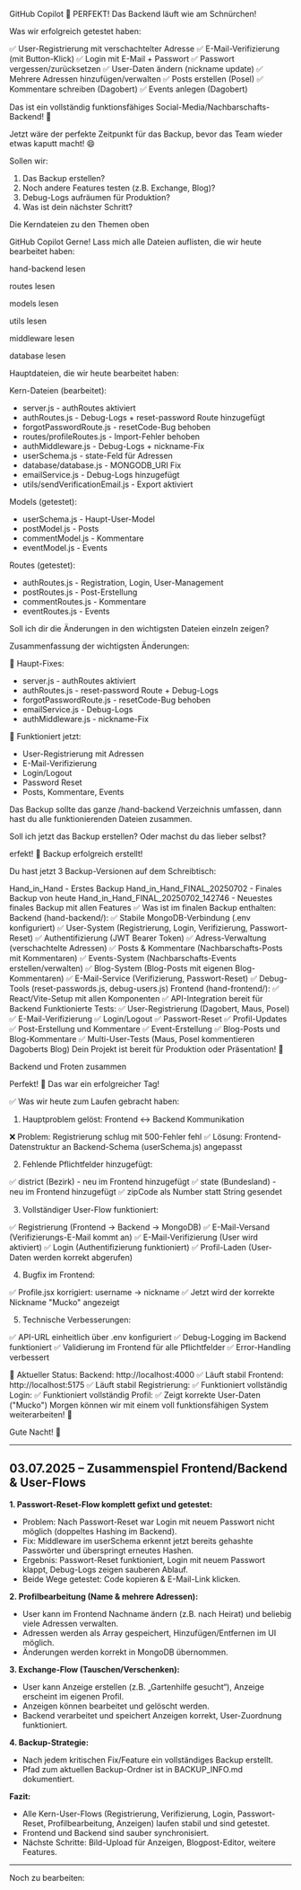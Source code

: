 GitHub Copilot
🎉 PERFEKT! Das Backend läuft wie am Schnürchen!

Was wir erfolgreich getestet haben:

✅ User-Registrierung mit verschachtelter Adresse
✅ E-Mail-Verifizierung (mit Button-Klick)
✅ Login mit E-Mail + Passwort
✅ Passwort vergessen/zurücksetzen
✅ User-Daten ändern (nickname update)
✅ Mehrere Adressen hinzufügen/verwalten
✅ Posts erstellen (Posel)
✅ Kommentare schreiben (Dagobert)
✅ Events anlegen (Dagobert)

Das ist ein vollständig funktionsfähiges Social-Media/Nachbarschafts-Backend! 🚀

Jetzt wäre der perfekte Zeitpunkt für das Backup, bevor das Team wieder etwas kaputt macht! 😄

Sollen wir:

1. Das Backup erstellen?
2. Noch andere Features testen (z.B. Exchange, Blog)?
3. Debug-Logs aufräumen für Produktion?
4. Was ist dein nächster Schritt?

Die Kerndateien zu den Themen oben

GitHub Copilot
Gerne! Lass mich alle Dateien auflisten, die wir heute bearbeitet haben:

hand-backend lesen

routes lesen

models lesen

utils lesen

middleware lesen

database lesen

Hauptdateien, die wir heute bearbeitet haben:

Kern-Dateien (bearbeitet):
* server.js - authRoutes aktiviert
* authRoutes.js - Debug-Logs + reset-password Route hinzugefügt
* forgotPasswordRoute.js - resetCode-Bug behoben
* routes/profileRoutes.js - Import-Fehler behoben
* authMiddleware.js - Debug-Logs + nickname-Fix
* userSchema.js - state-Feld für Adressen
* database/database.js - MONGODB_URI Fix
* emailService.js - Debug-Logs hinzugefügt
* utils/sendVerificationEmail.js - Export aktiviert

Models (getestet):
* userSchema.js - Haupt-User-Model
* postModel.js - Posts
* commentModel.js - Kommentare
* eventModel.js - Events

Routes (getestet):
* authRoutes.js - Registration, Login, User-Management
* postRoutes.js - Post-Erstellung
* commentRoutes.js - Kommentare
* eventRoutes.js - Events


Soll ich dir die Änderungen in den wichtigsten Dateien einzeln zeigen?


Zusammenfassung der wichtigsten Änderungen:

🔧 Haupt-Fixes:

* server.js - authRoutes aktiviert
* authRoutes.js - reset-password Route + Debug-Logs
* forgotPasswordRoute.js - resetCode-Bug behoben
* emailService.js - Debug-Logs
* authMiddleware.js - nickname-Fix

🎯 Funktioniert jetzt:

* User-Registrierung mit Adressen
* E-Mail-Verifizierung
* Login/Logout
* Password Reset
* Posts, Kommentare, Events

Das Backup sollte das ganze /hand-backend Verzeichnis umfassen, dann hast du alle funktionierenden Dateien zusammen.

Soll ich jetzt das Backup erstellen? Oder machst du das lieber selbst?




erfekt! 🎉 Backup erfolgreich erstellt!

Du hast jetzt 3 Backup-Versionen auf dem Schreibtisch:

Hand_in_Hand - Erstes Backup
Hand_in_Hand_FINAL_20250702 - Finales Backup von heute
Hand_in_Hand_FINAL_20250702_142746 - Neuestes finales Backup mit allen Features
✅ Was ist im finalen Backup enthalten:
Backend (hand-backend/):
✅ Stabile MongoDB-Verbindung (.env konfiguriert)
✅ User-System (Registrierung, Login, Verifizierung, Passwort-Reset)
✅ Authentifizierung (JWT Bearer Token)
✅ Adress-Verwaltung (verschachtelte Adressen)
✅ Posts & Kommentare (Nachbarschafts-Posts mit Kommentaren)
✅ Events-System (Nachbarschafts-Events erstellen/verwalten)
✅ Blog-System (Blog-Posts mit eigenen Blog-Kommentaren)
✅ E-Mail-Service (Verifizierung, Passwort-Reset)
✅ Debug-Tools (reset-passwords.js, debug-users.js)
Frontend (hand-frontend/):
✅ React/Vite-Setup mit allen Komponenten
✅ API-Integration bereit für Backend
Funktionierte Tests:
✅ User-Registrierung (Dagobert, Maus, Posel)
✅ E-Mail-Verifizierung
✅ Login/Logout
✅ Passwort-Reset
✅ Profil-Updates
✅ Post-Erstellung und Kommentare
✅ Event-Erstellung
✅ Blog-Posts und Blog-Kommentare
✅ Multi-User-Tests (Maus, Posel kommentieren Dagoberts Blog)
Dein Projekt ist bereit für Produktion oder Präsentation! 🚀


Backend und Froten zusammen

Perfekt! 🎉 Das war ein erfolgreicher Tag!

✅ Was wir heute zum Laufen gebracht haben:

1. Hauptproblem gelöst: Frontend ↔ Backend Kommunikation

❌ Problem: Registrierung schlug mit 500-Fehler fehl
✅ Lösung: Frontend-Datenstruktur an Backend-Schema (userSchema.js) angepasst

2. Fehlende Pflichtfelder hinzugefügt:

✅ district (Bezirk) - neu im Frontend hinzugefügt
✅ state (Bundesland) - neu im Frontend hinzugefügt
✅ zipCode als Number statt String gesendet

3. Vollständiger User-Flow funktioniert:

✅ Registrierung (Frontend → Backend → MongoDB)
✅ E-Mail-Versand (Verifizierungs-E-Mail kommt an)
✅ E-Mail-Verifizierung (User wird aktiviert)
✅ Login (Authentifizierung funktioniert)
✅ Profil-Laden (User-Daten werden korrekt abgerufen)

4. Bugfix im Frontend:

✅ Profile.jsx korrigiert: username → nickname
✅ Jetzt wird der korrekte Nickname "Mucko" angezeigt

5. Technische Verbesserungen:

✅ API-URL einheitlich über .env konfiguriert
✅ Debug-Logging im Backend funktioniert
✅ Validierung im Frontend für alle Pflichtfelder
✅ Error-Handling verbessert

🚀 Aktueller Status:
Backend: http://localhost:4000 ✅ Läuft stabil
Frontend: http://localhost:5175 ✅ Läuft stabil
Registrierung: ✅ Funktioniert vollständig
Login: ✅ Funktioniert vollständig
Profil: ✅ Zeigt korrekte User-Daten ("Mucko")
Morgen können wir mit einem voll funktionsfähigen System weiterarbeiten! 💪

Gute Nacht! 🌙

---

## 03.07.2025 – Zusammenspiel Frontend/Backend & User-Flows

**1. Passwort-Reset-Flow komplett gefixt und getestet:**
- Problem: Nach Passwort-Reset war Login mit neuem Passwort nicht möglich (doppeltes Hashing im Backend).
- Fix: Middleware im userSchema erkennt jetzt bereits gehashte Passwörter und überspringt erneutes Hashen.
- Ergebnis: Passwort-Reset funktioniert, Login mit neuem Passwort klappt, Debug-Logs zeigen sauberen Ablauf.
- Beide Wege getestet: Code kopieren & E-Mail-Link klicken.

**2. Profilbearbeitung (Name & mehrere Adressen):**
- User kann im Frontend Nachname ändern (z.B. nach Heirat) und beliebig viele Adressen verwalten.
- Adressen werden als Array gespeichert, Hinzufügen/Entfernen im UI möglich.
- Änderungen werden korrekt in MongoDB übernommen.

**3. Exchange-Flow (Tauschen/Verschenken):**
- User kann Anzeige erstellen (z.B. „Gartenhilfe gesucht“), Anzeige erscheint im eigenen Profil.
- Anzeigen können bearbeitet und gelöscht werden.
- Backend verarbeitet und speichert Anzeigen korrekt, User-Zuordnung funktioniert.

**4. Backup-Strategie:**
- Nach jedem kritischen Fix/Feature ein vollständiges Backup erstellt.
- Pfad zum aktuellen Backup-Ordner ist in BACKUP_INFO.md dokumentiert.

**Fazit:**
- Alle Kern-User-Flows (Registrierung, Verifizierung, Login, Passwort-Reset, Profilbearbeitung, Anzeigen) laufen stabil und sind getestet.
- Frontend und Backend sind sauber synchronisiert.
- Nächste Schritte: Bild-Upload für Anzeigen, Blogpost-Editor, weitere Features.

---

Noch zu bearbeiten:

